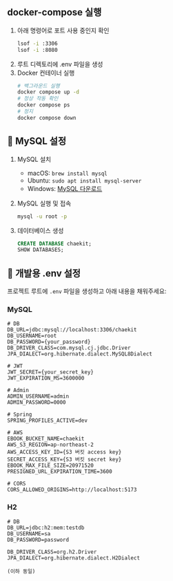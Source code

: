 ## docker-compose 실행

1. 아래 명령어로 포트 사용 중인지 확인
   ```bash
   lsof -i :3306
   lsof -i :8080
   ```
2. 루트 디렉토리에 .env 파일을 생성
3. Docker 컨테이너 실행
   ```bash
   # 백그라운드 실행
   docker compose up -d
   # 정상 작동 확인
   docker compose ps
   # 정지
   docker compose down
   ```

## 🐬 MySQL 설정

1. MySQL 설치
    - macOS: `brew install mysql`
    - Ubuntu: `sudo apt install mysql-server`
    - Windows: [MySQL 다운로드](https://dev.mysql.com/downloads/mysql/)

2. MySQL 실행 및 접속
   ```bash
   mysql -u root -p
   ```
3. 데이터베이스 생성
   ```sql
   CREATE DATABASE chaekit;
   SHOW DATABASES;
   ```
   
## 🔐 개발용 .env 설정

프로젝트 루트에 `.env` 파일을 생성하고 아래 내용을 채워주세요:

### MySQL
```env
# DB
DB_URL=jdbc:mysql://localhost:3306/chaekit
DB_USERNAME=root
DB_PASSWORD={your_password}
DB_DRIVER_CLASS=com.mysql.cj.jdbc.Driver
JPA_DIALECT=org.hibernate.dialect.MySQL8Dialect

# JWT
JWT_SECRET={your_secret_key}
JWT_EXPIRATION_MS=3600000

# Admin
ADMIN_USERNAME=admin
ADMIN_PASSWORD=0000

# Spring
SPRING_PROFILES_ACTIVE=dev

# AWS
EBOOK_BUCKET_NAME=chaekit
AWS_S3_REGION=ap-northeast-2
AWS_ACCESS_KEY_ID={S3 버킷 access key}
SECRET_ACCESS_KEY={S3 버킷 secret key}
EBOOK_MAX_FILE_SIZE=20971520
PRESIGNED_URL_EXPIRATION_TIME=3600

# CORS
CORS_ALLOWED_ORIGINS=http://localhost:5173

```

### H2
```env
# DB
DB_URL=jdbc:h2:mem:testdb
DB_USERNAME=sa
DB_PASSWORD=password

DB_DRIVER_CLASS=org.h2.Driver
JPA_DIALECT=org.hibernate.dialect.H2Dialect

(이하 동일)
```